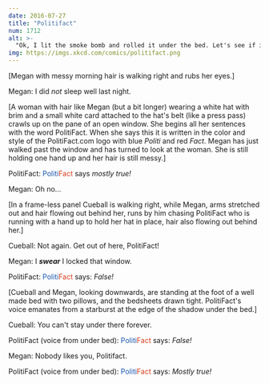 ```yaml
---
date: 2016-07-27
title: "Politifact"
num: 1712
alt: >-
  "Ok, I lit the smoke bomb and rolled it under the bed. Let's see if it--" ::FWOOOSH:: "Politifact says: PANTS ON FIRE!"
img: https://imgs.xkcd.com/comics/politifact.png
---
```

[Megan with messy morning hair is walking right and rubs her eyes.]

Megan: I did *not* sleep well last night.

[A woman with hair like Megan (but a bit longer) wearing a white hat with brim and a small white card attached to the hat's belt (like a press pass) crawls up on the pane of an open window. She begins all her sentences with the word PolitiFact. When she says this it is written in the color and style of the PolitiFact.com logo with blue *Politi* and red *Fact*. Megan has just walked past the window and has turned to look at the woman. She is still holding one hand up and her hair is still messy.]

PolitiFact: <span style="color: #1855AE;">Politi</span><span style="color: #D73C1C;">Fact</span> says *mostly true!*

Megan: Oh no...

[In a frame-less panel Cueball is walking right, while Megan, arms stretched out and hair flowing out behind her, runs by him chasing PolitiFact who is running with a hand up to hold her hat in place, hair also flowing out behind her.]

Cueball: Not again. Get out of here, PolitiFact!

Megan: I ***swear*** I locked that window.

PolitiFact: <span style="color: #1855AE;">Politi</span><span style="color: #D73C1C;">Fact</span> says: *False!*

[Cueball and Megan, looking downwards, are standing at the foot of a well made bed with two pillows, and the bedsheets drawn tight. PolitiFact's voice emanates from a starburst at the edge of the shadow under the bed.]

Cueball: You can't stay under there forever.

PolitiFact (voice from under bed): <span style="color: #1855AE;">Politi</span><span style="color: #D73C1C;">Fact</span> says: *False!*

Megan: Nobody likes you, Politifact.

PolitiFact (voice from under bed): <span style="color: #1855AE;">Politi</span><span style="color: #D73C1C;">Fact</span> says: *Mostly true!*